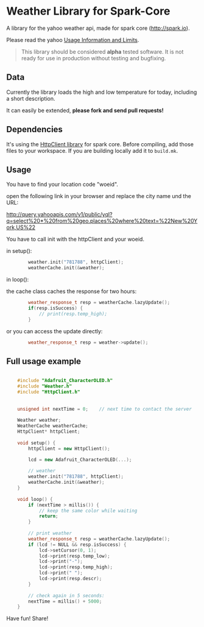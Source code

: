 Weather Library for Spark-Core
=============

A library for the yahoo weather api, made for spark core (http://spark.io).

Please read the yahoo [Usage Information and Limits](http://developer.yahoo.com/yql/guide/usage_info_limits.html). 

> This library should be considered **alpha** tested software.  It is not ready for use in production without testing and bugfixing. 

## Data
Currently the library loads the high and low temperature for today, including a short description. 

It can easily be extended, **please fork and send pull requests!**

## Dependencies
It's using the [HttpClient library](https://github.com/nmattisson/HttpClient) for spark core. Before compiling, add those files to your workspace. If you are building locally add it to `build.mk`. 

## Usage
You have to find your location code "woeid". 

open the following link in your browser and replace the city name und the URL: 

http://query.yahooapis.com/v1/public/yql?q=select%20*%20from%20geo.places%20where%20text=%22New%20York,US%22

You have to call init with the httpClient and your woeid. 

in setup(): 

```c++
		weather.init("781788", httpClient);
		weatherCache.init(&weather); 
```


in loop(): 

the cache class caches the response for two hours: 
```c++
		weather_response_t resp = weatherCache.lazyUpdate();
		if(resp.isSuccess) {
			// print(resp.temp_high);
		}
```


or you can access the update directly: 
```c++
		weather_response_t resp = weather->update();
```

## Full usage example
```c++

	#include "Adafruit_CharacterOLED.h"
	#include "Weather.h"
	#include "HttpClient.h"
	
	
	unsigned int nextTime = 0;    // next time to contact the server
	
	Weather weather;
	WeatherCache weatherCache;
	HttpClient* httpClient;
	
	void setup() {
		httpClient = new HttpClient();

		lcd = new Adafruit_CharacterOLED(...);
	
		// weather
		weather.init("781788", httpClient);
		weatherCache.init(&weather); 
	}
	
	void loop() {
		if (nextTime > millis()) {
			// keep the same color while waiting
			return;
		}
	 
		// print weather
		weather_response_t resp = weatherCache.lazyUpdate();
		if (lcd != NULL && resp.isSuccess) {
			lcd->setCursor(0, 1);
			lcd->print(resp.temp_low);
			lcd->print("-");
			lcd->print(resp.temp_high);
			lcd->print(" ");
			lcd->print(resp.descr);
		}
	
		// check again in 5 seconds:
		nextTime = millis() + 5000;
	}
```

Have fun! Share!